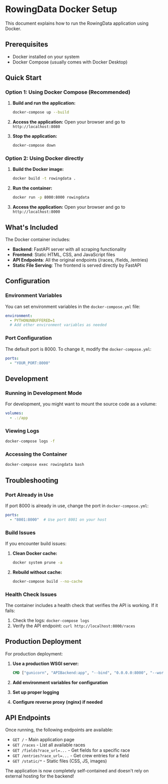 # RowingData Docker Setup

This document explains how to run the RowingData application using Docker.

## Prerequisites

- Docker installed on your system
- Docker Compose (usually comes with Docker Desktop)

## Quick Start

### Option 1: Using Docker Compose (Recommended)

1. **Build and run the application:**
   ```bash
   docker-compose up --build
   ```

2. **Access the application:**
   Open your browser and go to `http://localhost:8080`

3. **Stop the application:**
   ```bash
   docker-compose down
   ```

### Option 2: Using Docker directly

1. **Build the Docker image:**
   ```bash
   docker build -t rowingdata .
   ```

2. **Run the container:**
   ```bash
   docker run -p 8000:8000 rowingdata
   ```

3. **Access the application:**
   Open your browser and go to `http://localhost:8000`

## What's Included

The Docker container includes:

- **Backend**: FastAPI server with all scraping functionality
- **Frontend**: Static HTML, CSS, and JavaScript files
- **API Endpoints**: All the original endpoints (/races, /fields, /entries)
- **Static File Serving**: The frontend is served directly by FastAPI

## Configuration

### Environment Variables

You can set environment variables in the `docker-compose.yml` file:

```yaml
environment:
  - PYTHONUNBUFFERED=1
  # Add other environment variables as needed
```

### Port Configuration

The default port is 8000. To change it, modify the `docker-compose.yml`:

```yaml
ports:
  - "YOUR_PORT:8000"
```

## Development

### Running in Development Mode

For development, you might want to mount the source code as a volume:

```yaml
volumes:
  - .:/app
```

### Viewing Logs

```bash
docker-compose logs -f
```

### Accessing the Container

```bash
docker-compose exec rowingdata bash
```

## Troubleshooting

### Port Already in Use

If port 8000 is already in use, change the port in `docker-compose.yml`:

```yaml
ports:
  - "8001:8000"  # Use port 8001 on your host
```

### Build Issues

If you encounter build issues:

1. **Clean Docker cache:**
   ```bash
   docker system prune -a
   ```

2. **Rebuild without cache:**
   ```bash
   docker-compose build --no-cache
   ```

### Health Check Issues

The container includes a health check that verifies the API is working. If it fails:

1. Check the logs: `docker-compose logs`
2. Verify the API endpoint: `curl http://localhost:8000/races`

## Production Deployment

For production deployment:

1. **Use a production WSGI server:**
   ```dockerfile
   CMD ["gunicorn", "APIBackend:app", "--bind", "0.0.0.0:8000", "--workers", "4"]
   ```

2. **Add environment variables for configuration**
3. **Set up proper logging**
4. **Configure reverse proxy (nginx) if needed**

## API Endpoints

Once running, the following endpoints are available:

- `GET /` - Main application page
- `GET /races` - List all available races
- `GET /fields?race_url=...` - Get fields for a specific race
- `GET /entries?race_url=...` - Get crew entries for a field
- `GET /static/*` - Static files (CSS, JS, images)

The application is now completely self-contained and doesn't rely on external hosting for the backend!
